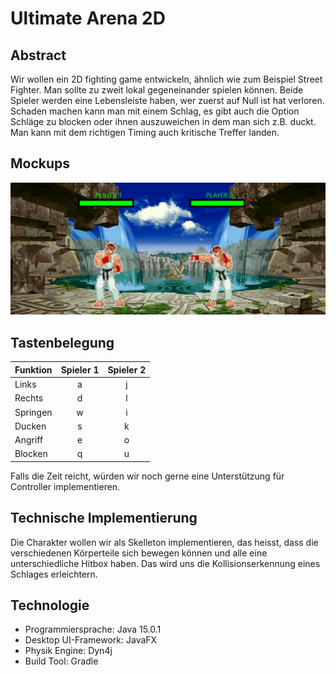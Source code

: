 # Ultimate Arena 2D

## Abstract

Wir wollen ein 2D fighting game entwickeln, ähnlich wie zum Beispiel Street Fighter. Man sollte zu zweit lokal gegeneinander spielen können. Beide Spieler werden eine Lebensleiste haben, wer zuerst auf Null ist hat verloren. Schaden machen kann man mit einem Schlag, es gibt auch die Option Schläge zu blocken oder ihnen auszuweichen in dem man sich z.B. duckt. Man kann mit dem richtigen Timing auch kritische Treffer landen. 

## Mockups
![Mockup](Mockup/Mockup.png)

## Tastenbelegung

| Funktion | Spieler 1 | Spieler 2 |
| ---------|:---------:| :--------:|
| Links    | a         | j         |
| Rechts   | d         | l         |
| Springen | w         | i         |
| Ducken   | s         | k         |
| Angriff  | e         | o         |
| Blocken  | q         | u         |

Falls die Zeit reicht, würden wir noch gerne eine Unterstützung für Controller implementieren.

## Technische Implementierung

Die Charakter wollen wir als Skelleton implementieren, das heisst, dass die verschiedenen Körperteile sich bewegen können und alle eine unterschiedliche Hitbox haben. Das wird uns die Kollisionserkennung eines Schlages erleichtern.

## Technologie

* Programmiersprache: Java 15.0.1 
* Desktop UI-Framework: JavaFX 
* Physik Engine: Dyn4j
* Build Tool: Gradle 

